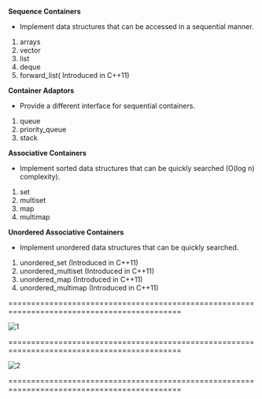 **Sequence Containers**
- Implement data structures that can be accessed in a sequential manner.
1) arrays
2) vector
3) list
4) deque
5) forward_list( Introduced in C++11)

**Container Adaptors**
- Provide a different interface for sequential containers.
1) queue
2) priority_queue
3) stack

**Associative Containers**
- Implement sorted data structures that can be quickly searched (O(log n) complexity).
1) set
2) multiset
3) map
4) multimap

**Unordered Associative Containers**
- Implement unordered data structures that can be quickly searched.

1) unordered_set (Introduced in C++11)
2) unordered_multiset (Introduced in C++11)
3) unordered_map (Introduced in C++11)
4) unordered_multimap (Introduced in C++11)

============================================================================================

![1](https://user-images.githubusercontent.com/31218470/217229663-d1c361c0-5bdd-4b07-af62-80858cbf24a9.png)

============================================================================================

![2](https://user-images.githubusercontent.com/31218470/217229723-86d2d4ca-5796-44c9-bed3-008d59ebea51.png)

============================================================================================

